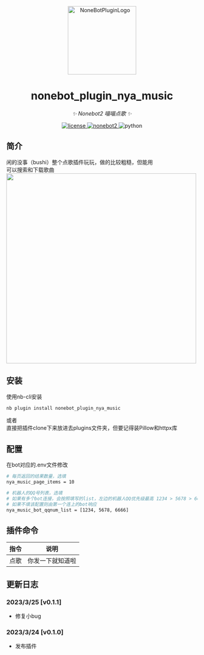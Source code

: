 <p align="center">
  <a href="https://v2.nonebot.dev/store">
  <img src="https://user-images.githubusercontent.com/44545625/209862575-acdc9feb-3c76-471d-ad89-cc78927e5875.png" width="180" height="180" alt="NoneBotPluginLogo"></a>
</p>

<div align="center">

# nonebot_plugin_nya_music

_✨ Nonebot2 喵喵点歌 ✨_

</div>
<p align="center">
  <a href="https://opensource.org/licenses/MIT">
    <img src="https://img.shields.io/badge/License-MIT-yellow.svg" alt="license">
  </a>
  <a href="https://v2.nonebot.dev/">
    <img src="https://img.shields.io/static/v1?label=nonebot&message=v2rc1%2B&color=green" alt="nonebot2">
  </a>
  <img src="https://img.shields.io/static/v1?label=python+&message=3.8%2B&color=blue" alt="python">
</p>

## 简介
闲的没事（bushi）整个点歌插件玩玩，做的比较粗糙，但能用  
可以搜索和下载歌曲  
<img width="500" src="https://raw.githubusercontent.com/nikissXI/nonebot_plugins/main/nonebot_plugin_nya_music/readme_img/pic1.jpg"/>

## 安装

使用nb-cli安装
```bash
nb plugin install nonebot_plugin_nya_music
```

或者  
直接把插件clone下来放进去plugins文件夹，但要记得装Pillow和httpx库

## 配置
在bot对应的.env文件修改

```bash
# 每页返回的结果数量，选填
nya_music_page_items = 10

# 机器人的QQ号列表，选填
# 如果有多个bot连接，会按照填写的list，左边的机器人QQ优先级最高 1234 > 5678 > 6666，会自动切换
# 如果不填该配置则由第一个连上的bot响应
nya_music_bot_qqnum_list = [1234, 5678, 6666]
```

## 插件命令  
| 指令 | 说明 |
|:-----:|:----:|
| 点歌 | 你发一下就知道啦 |

## 更新日志
### 2023/3/25 \[v0.1.1]

* 修复小bug

### 2023/3/24 \[v0.1.0]

* 发布插件